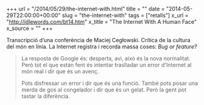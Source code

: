 +++
url = "/2014/05/29/the-internet-with.html"
title = ""
date = "2014-05-29T22:00:00+00:00"
slug = "the-internet-with"
tags = ["retalls"]
x_url = "http://idlewords.com/bt14.htm"
x_title = "The Internet With A Human Face"
x_source = ""
+++


Transcripció d’una conferència de Maciej Cegłowski. Crítica de la cultura del món en línia. La Internet registra i recorda massa coses: *Bug or feature?*

> La resposta de Google és: desperta, avi, això és la nova normalitat. Però tot el que estan fent és intentar traslladar un error d'Internet al món real i dir que és un avenç.
> 
> Pots disfressar un error i dir que és una funció. També pots posar una merda de gos al congelador i dir que és un gelat. Però la gent pot tastar la diferència.
